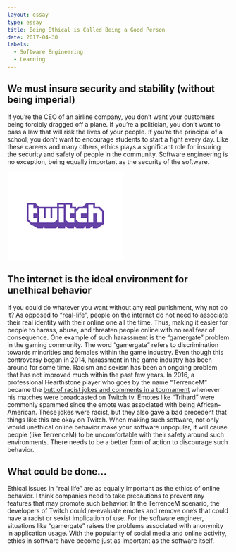 ```yaml
---
layout: essay
type: essay
title: Being Ethical is Called Being a Good Person
date: 2017-04-30
labels:
  - Software Engineering
  - Learning
---
```



## We must insure security and stability (without being imperial)

If you’re the CEO of an airline company, you don’t want your customers being forcibly dragged off a plane. If you’re a politician, you don’t want to pass a law that will risk the lives of your people. If you’re the principal of a school, you don’t want to encourage students to start a fight every day. Like these careers and many others, ethics plays a significant role for insuring the security and safety of people in the community. Software engineering is no exception, being equally important as the security of the software. 

<img class="ui medium centered image" src="../images/twitch_logo3.jpg">

## The internet is the ideal environment for unethical behavior
If you could do whatever you want without any real punishment, why not do it? As opposed to “real-life”, people on the internet do not need to associate their real identity with their online one all the time. Thus, making it easier for people to harass, abuse, and threaten people online with no real fear of consequence. 
One example of such harassment is the “gamergate” problem in the gaming community. The word “gamergate” refers to discrimination towards minorities and females within the game industry. Even though this controversy began in 2014, harassment in the game industry has been around for some time. Racism and sexism has been an ongoing problem that has not improved much within the past few years. In 2016, a professional Hearthstone player who goes by the name “TerrenceM” became the [butt of racist jokes and comments in a tournament](http://www.pcgamer.com/how-terrencems-amazing-dreamhack-hearthstone-run-was-marred-by-twitch-chat-racism/) whenever his matches were broadcasted on Twitch.tv. Emotes like “Trihard” were commonly spammed since the emote was associated with being African-American.
These jokes were racist, but they also gave a bad precedent that things like this are okay on Twitch. When making such software, not only would unethical online behavior make your software unpopular, it will cause people (like TerrenceM) to be uncomfortable with their safety around such environments. There needs to be a better form of action to discourage such behavior. 

## What could be done...
Ethical issues in “real life” are as equally important as the ethics of online behavior. I think companies need to take precautions to prevent any features that may promote such behavior. In the TerrenceM scenario, the developers of Twitch could re-evaluate emotes and remove one’s that could have a racist or sexist implication of use. For the software engineer, situations like “gamergate” raises the problems associated with anonymity in application usage. With the popularity of social media and online activity, ethics in software have become just as important as the software itself.
